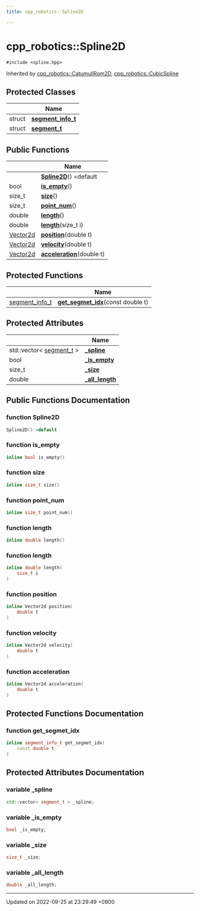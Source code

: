 ```yaml
---
title: cpp_robotics::Spline2D

---
```


# cpp_robotics::Spline2D






`#include <spline.hpp>`

Inherited by [cpp_robotics::CatumullRom2D](/cpp_robotics/doxybook/Classes/classcpp__robotics_1_1CatumullRom2D/), [cpp_robotics::CubicSpline](/cpp_robotics/doxybook/Classes/classcpp__robotics_1_1CubicSpline/)

## Protected Classes

|                | Name           |
| -------------- | -------------- |
| struct | **[segment_info_t](/cpp_robotics/doxybook/Classes/structcpp__robotics_1_1Spline2D_1_1segment__info__t/)**  |
| struct | **[segment_t](/cpp_robotics/doxybook/Classes/structcpp__robotics_1_1Spline2D_1_1segment__t/)**  |

## Public Functions

|                | Name           |
| -------------- | -------------- |
| | **[Spline2D](/cpp_robotics/doxybook/Classes/classcpp__robotics_1_1Spline2D/#function-spline2d)**() =default |
| bool | **[is_empty](/cpp_robotics/doxybook/Classes/classcpp__robotics_1_1Spline2D/#function-is-empty)**() |
| size_t | **[size](/cpp_robotics/doxybook/Classes/classcpp__robotics_1_1Spline2D/#function-size)**() |
| size_t | **[point_num](/cpp_robotics/doxybook/Classes/classcpp__robotics_1_1Spline2D/#function-point-num)**() |
| double | **[length](/cpp_robotics/doxybook/Classes/classcpp__robotics_1_1Spline2D/#function-length)**() |
| double | **[length](/cpp_robotics/doxybook/Classes/classcpp__robotics_1_1Spline2D/#function-length)**(size_t i) |
| [Vector2d](/cpp_robotics/doxybook/Namespaces/namespacecpp__robotics/#using-vector2d) | **[position](/cpp_robotics/doxybook/Classes/classcpp__robotics_1_1Spline2D/#function-position)**(double t) |
| [Vector2d](/cpp_robotics/doxybook/Namespaces/namespacecpp__robotics/#using-vector2d) | **[velocity](/cpp_robotics/doxybook/Classes/classcpp__robotics_1_1Spline2D/#function-velocity)**(double t) |
| [Vector2d](/cpp_robotics/doxybook/Namespaces/namespacecpp__robotics/#using-vector2d) | **[acceleration](/cpp_robotics/doxybook/Classes/classcpp__robotics_1_1Spline2D/#function-acceleration)**(double t) |

## Protected Functions

|                | Name           |
| -------------- | -------------- |
| [segment_info_t](/cpp_robotics/doxybook/Classes/structcpp__robotics_1_1Spline2D_1_1segment__info__t/) | **[get_segmet_idx](/cpp_robotics/doxybook/Classes/classcpp__robotics_1_1Spline2D/#function-get-segmet-idx)**(const double t) |

## Protected Attributes

|                | Name           |
| -------------- | -------------- |
| std::vector< [segment_t](/cpp_robotics/doxybook/Classes/structcpp__robotics_1_1Spline2D_1_1segment__t/) > | **[_spline](/cpp_robotics/doxybook/Classes/classcpp__robotics_1_1Spline2D/#variable--spline)**  |
| bool | **[_is_empty](/cpp_robotics/doxybook/Classes/classcpp__robotics_1_1Spline2D/#variable--is-empty)**  |
| size_t | **[_size](/cpp_robotics/doxybook/Classes/classcpp__robotics_1_1Spline2D/#variable--size)**  |
| double | **[_all_length](/cpp_robotics/doxybook/Classes/classcpp__robotics_1_1Spline2D/#variable--all-length)**  |

## Public Functions Documentation

### function Spline2D

```cpp
Spline2D() =default
```


### function is_empty

```cpp
inline bool is_empty()
```


### function size

```cpp
inline size_t size()
```


### function point_num

```cpp
inline size_t point_num()
```


### function length

```cpp
inline double length()
```


### function length

```cpp
inline double length(
    size_t i
)
```


### function position

```cpp
inline Vector2d position(
    double t
)
```


### function velocity

```cpp
inline Vector2d velocity(
    double t
)
```


### function acceleration

```cpp
inline Vector2d acceleration(
    double t
)
```


## Protected Functions Documentation

### function get_segmet_idx

```cpp
inline segment_info_t get_segmet_idx(
    const double t
)
```


## Protected Attributes Documentation

### variable _spline

```cpp
std::vector< segment_t > _spline;
```


### variable _is_empty

```cpp
bool _is_empty;
```


### variable _size

```cpp
size_t _size;
```


### variable _all_length

```cpp
double _all_length;
```


-------------------------------

Updated on 2022-09-25 at 23:29:49 +0900